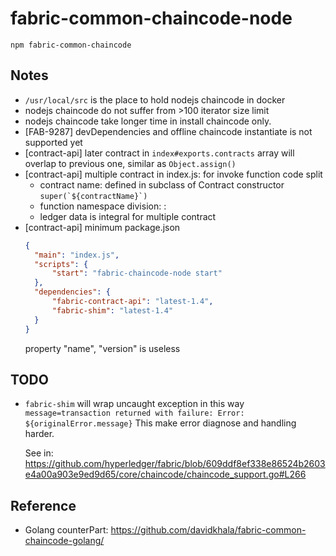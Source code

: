 # fabric-common-chaincode-node

`npm fabric-common-chaincode`


## Notes
- `/usr/local/src` is the place to hold nodejs chaincode in docker
- nodejs chaincode do not suffer from >100 iterator size limit   
- nodejs chaincode take longer time in install chaincode only.
- [FAB-9287] devDependencies and offline chaincode instantiate is not supported yet
- [contract-api] later contract in `index#exports.contracts` array will overlap to previous one, similar as `Object.assign()`
- [contract-api] multiple contract in index.js: for invoke function code split
    - contract name: defined in subclass of Contract constructor
        ``` super(`${contractName}`) ```
    - function namespace division: <contract name>:<function name>
    - ledger data is integral for multiple contract  
- [contract-api] minimum package.json
    ```json
  {
      "main": "index.js", 
      "scripts": {
          "start": "fabric-chaincode-node start"
      },
      "dependencies": {
          "fabric-contract-api": "latest-1.4",
          "fabric-shim": "latest-1.4"
      }
  }    
    ```
    property "name", "version" is useless

## TODO
- `fabric-shim` will wrap uncaught exception in this way
    `message=transaction returned with failure: Error: ${originalError.message}`
    This make error diagnose and handling harder.
    
    See in: https://github.com/hyperledger/fabric/blob/609ddf8ef338e86524b2603e4a00a903e9ed9d65/core/chaincode/chaincode_support.go#L266

## Reference
 - Golang counterPart: https://github.com/davidkhala/fabric-common-chaincode-golang/ 
